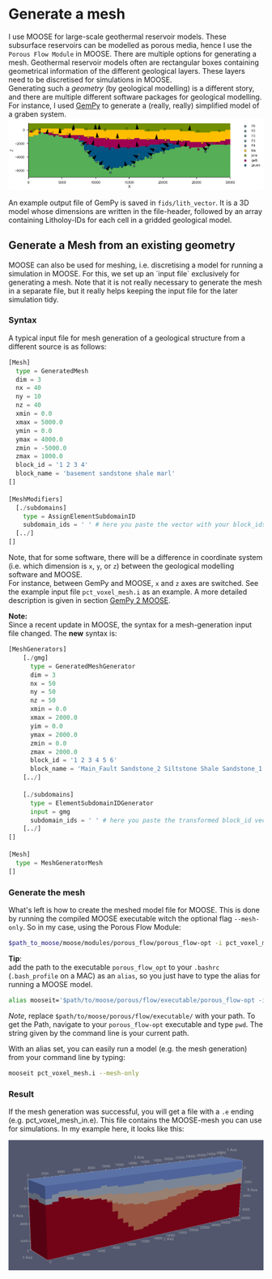 # Generate a mesh

I use MOOSE for large-scale geothermal reservoir models. These subsurface reservoirs can be modelled as porous media, hence I use the `Porous Flow Module` in MOOSE.
There are multiple options for generating a mesh. Geothermal reservoir models often are rectangular boxes containing geometrical information of the different geological layers. These layers need to be discretised for simulations in MOOSE.  
Generating such a _geometry_ (by geological modelling) is a different story, and there are multiple different software packages for geological modelling. For instance, I used [GemPy](https://github.com/cgre-aachen/gempy) to generate a (really, really) simplified model of a graben system.  
![gempy_graben](https://raw.githubusercontent.com/Japhiolite/a-Moose-and-you/master/imgs/gempy_graben.png)  

An example output file of GemPy is saved in `fids/lith_vector`. It is a 3D model whose dimensions are written in the file-header, followed by an array containing Litholoy-IDs for each cell in a gridded geological model.  

## Generate a Mesh from an existing geometry

MOOSE can also be used for meshing, i.e. discretising a model for running a simulation in MOOSE. For this, we set up an ´input file´ exclusively for generating a mesh. Note that it is not really necessary to generate the mesh in a separate file, but it really helps keeping the input file for the later simulation tidy.

### Syntax

A typical input file for mesh generation of a geological structure from a different source is as follows:

```python
[Mesh]
  type = GeneratedMesh
  dim = 3
  nx = 40
  ny = 10
  nz = 40
  xmin = 0.0
  xmax = 5000.0
  ymin = 0.0
  ymax = 4000.0
  zmin = -5000.0
  zmax = 1000.0
  block_id = '1 2 3 4'
  block_name = 'basement sandstone shale marl'
[]

[MeshModifiers]
  [./subdomains]
    type = AssignElementSubdomainID
    subdomain_ids = ' ' # here you paste the vector with your block_ids
  [../]
[]
```

Note, that for some software, there will be a difference in coordinate system (i.e. which dimension is `x`, `y`, or `z`) between the geological modelling software and MOOSE.  
For instance, between GemPy and MOOSE, `x` and `z` axes are switched. See the example input file `pct_voxel_mesh.i` as an example. A more detailed description is given in section [GemPy 2 MOOSE](content/GemPy2Moose.md).

**Note:**  
Since a recent update in MOOSE, the syntax for a mesh-generation input file changed. The **new** syntax is:  

```python
[MeshGenerators]
    [./gmg]
      type = GeneratedMeshGenerator
      dim = 3
      nx = 50
      ny = 50
      nz = 50
      xmin = 0.0
      xmax = 2000.0
      yim = 0.0
      ymax = 2000.0
      zmin = 0.0
      zmax = 2000.0
      block_id = '1 2 3 4 5 6'
      block_name = 'Main_Fault Sandstone_2 Siltstone Shale Sandstone_1 basement'
    [../]

    [./subdomains]
      type = ElementSubdomainIDGenerator
      input = gmg
      subdomain_ids = ' ' # here you paste the transformed block_id vector
    [../]
[]

[Mesh]
  type = MeshGeneratorMesh
[]
````

### Generate the mesh

What's left is how to create the meshed model file for MOOSE. This is done by running the compiled MOOSE executable witch the optional flag `--mesh-only`. So in my case, using the Porous Flow Module:

```bash
$path_to_moose/moose/modules/porous_flow/porous_flow-opt -i pct_voxel_mesh.i --mesh-only
```

**Tip**:  
add the path to the executable `porous_flow_opt` to your `.bashrc` (`.bash_profile` on a MAC) as an `alias`, so you just have to type the alias for running a MOOSE model.  

```bash
alias mooseit='$path/to/moose/porous/flow/executable/porous_flow-opt -i'
```

*Note*, replace `$path/to/moose/porous/flow/executable/` with your path. To get the Path, navigate to your `porous_flow-opt` executable and type `pwd`. The string given by the command line is your current path.  

With an alias set, you can easily run a model (e.g. the mesh generation) from your command line by typing:  

```bash
mooseit pct_voxel_mesh.i --mesh-only
```  

### Result

If the mesh generation was successful, you will get a file with a `.e` ending (e.g. pct_voxel_mesh_in.e). This file contains the MOOSE-mesh you can use for simulations. In my example here, it looks like this:  

![pct_mesh](https://raw.githubusercontent.com/Japhiolite/a-Moose-and-you/master/imgs/model_mesh.png)
